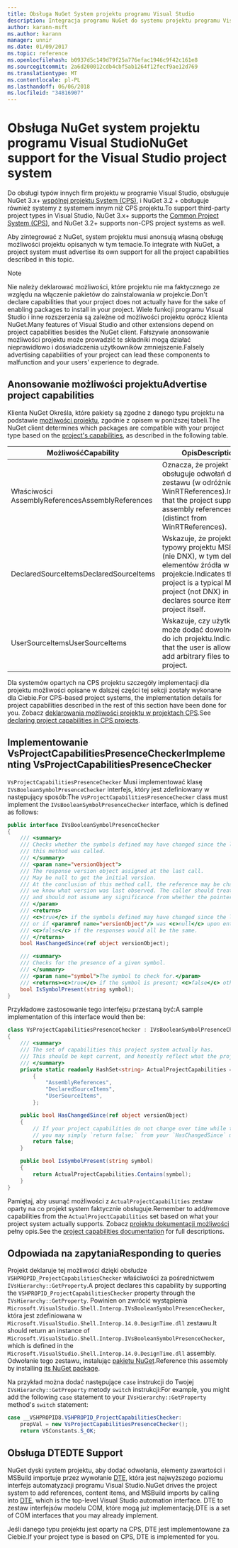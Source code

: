 ```yaml
---
title: Obsługa NuGet System projektu programu Visual Studio
description: Integracja programu NuGet do systemu projektu programu Visual Studio dla typów projektów innych firm.
author: karann-msft
ms.author: karann
manager: unnir
ms.date: 01/09/2017
ms.topic: reference
ms.openlocfilehash: b0937d5c149d79f25a776efac1946c9f42c161e8
ms.sourcegitcommit: 2a6d200012cdb4cbf5ab1264f12fecf9ae12d769
ms.translationtype: MT
ms.contentlocale: pl-PL
ms.lasthandoff: 06/06/2018
ms.locfileid: "34816907"
---
```

# <a name="nuget-support-for-the-visual-studio-project-system"></a><span data-ttu-id="d1db3-103">Obsługa NuGet system projektu programu Visual Studio</span><span class="sxs-lookup"><span data-stu-id="d1db3-103">NuGet support for the Visual Studio project system</span></span>

<span data-ttu-id="d1db3-104">Do obsługi typów innych firm projektu w programie Visual Studio, obsługuje NuGet 3.x+ [wspólnej projektu System (CPS)](https://github.com/Microsoft/VSProjectSystem/blob/master/doc/overview/intro.md), i NuGet 3.2 + obsługuje również systemy z systemem innym niż CPS projektu.</span><span class="sxs-lookup"><span data-stu-id="d1db3-104">To support third-party project types in Visual Studio, NuGet 3.x+ supports the [Common Project System (CPS)](https://github.com/Microsoft/VSProjectSystem/blob/master/doc/overview/intro.md), and NuGet 3.2+ supports non-CPS project systems as well.</span></span>

<span data-ttu-id="d1db3-105">Aby zintegrować z NuGet, system projektu musi anonsują własną obsługę możliwości projektu opisanych w tym temacie.</span><span class="sxs-lookup"><span data-stu-id="d1db3-105">To integrate with NuGet, a project system must advertise its own support for all the project capabilities described in this topic.</span></span>

> [!Note]
> <span data-ttu-id="d1db3-106">Nie należy deklarować możliwości, które projektu nie ma faktycznego ze względu na włączenie pakietów do zainstalowania w projekcie.</span><span class="sxs-lookup"><span data-stu-id="d1db3-106">Don't declare capabilities that your project does not actually have for the sake of enabling packages to install in your project.</span></span> <span data-ttu-id="d1db3-107">Wiele funkcji programu Visual Studio i inne rozszerzenia są zależne od możliwości projektu oprócz klienta NuGet.</span><span class="sxs-lookup"><span data-stu-id="d1db3-107">Many features of Visual Studio and other extensions depend on project capabilities besides the NuGet client.</span></span> <span data-ttu-id="d1db3-108">Fałszywie anonsowanie możliwości projektu może prowadzić te składniki mogą działać nieprawidłowo i doświadczenia użytkowników zmniejszenie.</span><span class="sxs-lookup"><span data-stu-id="d1db3-108">Falsely advertising capabilities of your project can lead these components to malfunction and your users' experience to degrade.</span></span>

## <a name="advertise-project-capabilities"></a><span data-ttu-id="d1db3-109">Anonsowanie możliwości projektu</span><span class="sxs-lookup"><span data-stu-id="d1db3-109">Advertise project capabilities</span></span>

<span data-ttu-id="d1db3-110">Klienta NuGet Określa, które pakiety są zgodne z danego typu projektu na podstawie [możliwości projektu](https://github.com/Microsoft/VSProjectSystem/blob/master/doc/overview/about_project_capabilities.md), zgodnie z opisem w poniższej tabeli.</span><span class="sxs-lookup"><span data-stu-id="d1db3-110">The NuGet client determines which packages are compatible with your project type based on the [project's capabilities](https://github.com/Microsoft/VSProjectSystem/blob/master/doc/overview/about_project_capabilities.md), as described in the following table.</span></span>

| <span data-ttu-id="d1db3-111">Możliwość</span><span class="sxs-lookup"><span data-stu-id="d1db3-111">Capability</span></span> | <span data-ttu-id="d1db3-112">Opis</span><span class="sxs-lookup"><span data-stu-id="d1db3-112">Description</span></span> |
| --- | --- |
| <span data-ttu-id="d1db3-113">Właściwości AssemblyReferences</span><span class="sxs-lookup"><span data-stu-id="d1db3-113">AssemblyReferences</span></span> | <span data-ttu-id="d1db3-114">Oznacza, że projekt obsługuje odwołań do zestawu (w odróżnieniu od WinRTReferences).</span><span class="sxs-lookup"><span data-stu-id="d1db3-114">Indicates that the project supports assembly references (distinct from WinRTReferences).</span></span> |
| <span data-ttu-id="d1db3-115">DeclaredSourceItems</span><span class="sxs-lookup"><span data-stu-id="d1db3-115">DeclaredSourceItems</span></span> | <span data-ttu-id="d1db3-116">Wskazuje, że projekt jest typowy projektu MSBuild (nie DNX), w tym deklaruje elementów źródła w samym projekcie.</span><span class="sxs-lookup"><span data-stu-id="d1db3-116">Indicates that the project is a typical MSBuild project (not DNX) in that it declares source items in the project itself.</span></span> |
| <span data-ttu-id="d1db3-117">UserSourceItems</span><span class="sxs-lookup"><span data-stu-id="d1db3-117">UserSourceItems</span></span>|<span data-ttu-id="d1db3-118">Wskazuje, czy użytkownik może dodać dowolne pliki do ich projektu.</span><span class="sxs-lookup"><span data-stu-id="d1db3-118">Indicates that the user is allowed to add arbitrary files to their project.</span></span> |

<span data-ttu-id="d1db3-119">Dla systemów opartych na CPS projektu szczegóły implementacji dla projektu możliwości opisane w dalszej części tej sekcji zostały wykonane dla Ciebie.</span><span class="sxs-lookup"><span data-stu-id="d1db3-119">For CPS-based project systems, the implementation details for project capabilities described in the rest of this section have been done for you.</span></span> <span data-ttu-id="d1db3-120">Zobacz [deklarowania możliwości projektu w projektach CPS](https://github.com/Microsoft/VSProjectSystem/blob/master/doc/overview/about_project_capabilities.md#how-to-declare-project-capabilities-in-your-project).</span><span class="sxs-lookup"><span data-stu-id="d1db3-120">See [declaring project capabilities in CPS projects](https://github.com/Microsoft/VSProjectSystem/blob/master/doc/overview/about_project_capabilities.md#how-to-declare-project-capabilities-in-your-project).</span></span>

## <a name="implementing-vsprojectcapabilitiespresencechecker"></a><span data-ttu-id="d1db3-121">Implementowanie VsProjectCapabilitiesPresenceChecker</span><span class="sxs-lookup"><span data-stu-id="d1db3-121">Implementing VsProjectCapabilitiesPresenceChecker</span></span>

<span data-ttu-id="d1db3-122">`VsProjectCapabilitiesPresenceChecker` Musi implementować klasę `IVsBooleanSymbolPresenceChecker` interfejs, który jest zdefiniowany w następujący sposób:</span><span class="sxs-lookup"><span data-stu-id="d1db3-122">The `VsProjectCapabilitiesPresenceChecker` class must implement the `IVsBooleanSymbolPresenceChecker` interface, which is defined as follows:</span></span>

```cs
public interface IVsBooleanSymbolPresenceChecker
{
    /// <summary>
    /// Checks whether the symbols defined may have changed since the last time
    /// this method was called.
    /// </summary>
    /// <param name="versionObject">
    /// The response version object assigned at the last call.
    /// May be null to get the initial version.
    /// At the conclusion of this method call, the reference may be changed so that on a subsequent call
    /// we know what version was last observed. The caller should treat this value as an opaque object,
    /// and should not assume any significance from whether the pointer changed or not.
    /// </param>
    /// <returns>
    /// <c>true</c> if the symbols defined may have changed since the last call to this method
    /// or if <paramref name="versionObject"/> was <c>null</c> upon entering this method.
    /// <c>false</c> if the responses would all be the same.
    /// </returns>
    bool HasChangedSince(ref object versionObject);

    /// <summary>
    /// Checks for the presence of a given symbol.
    /// </summary>
    /// <param name="symbol">The symbol to check for.</param>
    /// <returns><c>true</c> if the symbol is present; <c>false</c> otherwise.</returns>
    bool IsSymbolPresent(string symbol);
}
```

<span data-ttu-id="d1db3-123">Przykładowe zastosowanie tego interfejsu przestaną być:</span><span class="sxs-lookup"><span data-stu-id="d1db3-123">A sample implementation of this interface would then be:</span></span>

```cs
class VsProjectCapabilitiesPresenceChecker : IVsBooleanSymbolPresenceChecker
{
    /// <summary>
    /// The set of capabilities this project system actually has.
    /// This should be kept current, and honestly reflect what the project can do.
    /// </summary>
    private static readonly HashSet<string> ActualProjectCapabilities = new HashSet<string>(StringComparer.OrdinalIgnoreCase)
        {
            "AssemblyReferences",
            "DeclaredSourceItems",
            "UserSourceItems",
        };

    public bool HasChangedSince(ref object versionObject)
    {
        // If your project capabilities do not change over time while the project is open,
        // you may simply `return false;` from your `HasChangedSince` method.
        return false;
    }

    public bool IsSymbolPresent(string symbol)
    {
        return ActualProjectCapabilities.Contains(symbol);
    }
}
```

<span data-ttu-id="d1db3-124">Pamiętaj, aby usunąć możliwości z `ActualProjectCapabilities` zestaw oparty na co projekt system faktycznie obsługuje.</span><span class="sxs-lookup"><span data-stu-id="d1db3-124">Remember to add/remove capabilities from the `ActualProjectCapabilities` set based on what your project system actually supports.</span></span> <span data-ttu-id="d1db3-125">Zobacz [projektu dokumentacji możliwości](https://github.com/Microsoft/VSProjectSystem/blob/master/doc/overview/project_capabilities.md) pełny opis.</span><span class="sxs-lookup"><span data-stu-id="d1db3-125">See the [project capabilities documentation](https://github.com/Microsoft/VSProjectSystem/blob/master/doc/overview/project_capabilities.md) for full descriptions.</span></span>

## <a name="responding-to-queries"></a><span data-ttu-id="d1db3-126">Odpowiada na zapytania</span><span class="sxs-lookup"><span data-stu-id="d1db3-126">Responding to queries</span></span>

<span data-ttu-id="d1db3-127">Projekt deklaruje tej możliwości dzięki obsłudze `VSHPROPID_ProjectCapabilitiesChecker` właściwości za pośrednictwem `IVsHierarchy::GetProperty`.</span><span class="sxs-lookup"><span data-stu-id="d1db3-127">A project declares this capability by supporting the  `VSHPROPID_ProjectCapabilitiesChecker` property through the `IVsHierarchy::GetProperty`.</span></span> <span data-ttu-id="d1db3-128">Powinien on zwrócić wystąpienia `Microsoft.VisualStudio.Shell.Interop.IVsBooleanSymbolPresenceChecker`, która jest zdefiniowana w `Microsoft.VisualStudio.Shell.Interop.14.0.DesignTime.dll` zestawu.</span><span class="sxs-lookup"><span data-stu-id="d1db3-128">It should return an instance of `Microsoft.VisualStudio.Shell.Interop.IVsBooleanSymbolPresenceChecker`, which is defined in the `Microsoft.VisualStudio.Shell.Interop.14.0.DesignTime.dll` assembly.</span></span> <span data-ttu-id="d1db3-129">Odwołanie tego zestawu, instalując [pakietu NuGet](https://www.nuget.org/packages/Microsoft.VisualStudio.Shell.Interop.14.0.DesignTime).</span><span class="sxs-lookup"><span data-stu-id="d1db3-129">Reference this assembly by installing [its NuGet package](https://www.nuget.org/packages/Microsoft.VisualStudio.Shell.Interop.14.0.DesignTime).</span></span>

<span data-ttu-id="d1db3-130">Na przykład można dodać następujące `case` instrukcji do Twojej `IVsHierarchy::GetProperty` metody `switch` instrukcji:</span><span class="sxs-lookup"><span data-stu-id="d1db3-130">For example, you might add the following `case` statement to your `IVsHierarchy::GetProperty` method's `switch` statement:</span></span>

```cs
case __VSHPROPID8.VSHPROPID_ProjectCapabilitiesChecker:
    propVal = new VsProjectCapabilitiesPresenceChecker();
    return VSConstants.S_OK;
```

## <a name="dte-support"></a><span data-ttu-id="d1db3-131">Obsługa DTE</span><span class="sxs-lookup"><span data-stu-id="d1db3-131">DTE Support</span></span>

<span data-ttu-id="d1db3-132">NuGet dyski system projektu, aby dodać odwołania, elementy zawartości i MSBuild importuje przez wywołanie [DTE](/dotnet/api/envdte.dte?view=visualstudiosdk-2017), która jest najwyższego poziomu interfejs automatyzacji programu Visual Studio.</span><span class="sxs-lookup"><span data-stu-id="d1db3-132">NuGet drives the project system to add references, content items, and MSBuild imports by calling into [DTE](/dotnet/api/envdte.dte?view=visualstudiosdk-2017), which is the top-level Visual Studio automation interface.</span></span> <span data-ttu-id="d1db3-133">DTE to zestaw interfejsów modelu COM, które mogą już implementację.</span><span class="sxs-lookup"><span data-stu-id="d1db3-133">DTE is a set of COM interfaces that you may already implement.</span></span>

<span data-ttu-id="d1db3-134">Jeśli danego typu projektu jest oparty na CPS, DTE jest implementowane za Ciebie.</span><span class="sxs-lookup"><span data-stu-id="d1db3-134">If your project type is based on CPS, DTE is implemented for you.</span></span>
